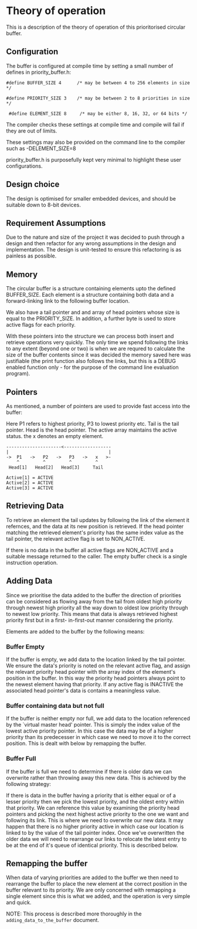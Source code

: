 # Theory of operation

This is a description of the theory of operation of this prioritorised circular buffer.

## Configuration

The buffer is configured at compile time by setting a small number of defines in priority_buffer.h:
```
#define BUFFER_SIZE 4      /* may be between 4 to 256 elements in size */

#define PRIORITY_SIZE 3    /* may be between 2 to 8 priorities in size */

 #define ELEMENT_SIZE 8     /* may be either 8, 16, 32, or 64 bits */
```
The compiler checks these settings at compile time and compile will fail if they are out of limits.

These settings may also be provided on the command line to the compiler such as -DELEMENT_SIZE=8

priority_buffer.h is purposefully kept very minimal to highlight these user configurations.

## Design choice

The design is optimised for smaller embedded devices, and should be suitable down to 8-bit devices.

## Requirement Assumptions

Due to the nature and size of the project it was decided to push through a design and then refactor
for any wrong assumptions in the design and implementation. The design is unit-tested to ensure this
refactoring is as painless as possible.

## Memory

The circular buffer is a structure containing elements upto the defined BUFFER_SIZE. Each element is
a structure containing both data and a forward-linking link to the following buffer location.

We also have a tail pointer and and array of head pointers whose size is equal to the PRIORITY_SIZE.
In addition, a further byte is used to store active flags for each priority.

With these pointers into the structure we can process both insert and retrieve operations very quickly.
The only time we spend following the links to any extent (beyond one or two) is when we are requred to
calculate the size of the buffer contents since it was decided the memory saved here was justifiable
(the print function also follows the links, but this is a DEBUG enabled function only - for the
purpose of the command line evaluation program).

## Pointers

As mentioned, a number of pointers are used to provide fast access into the buffer:

Here P1 refers to highest priority, P3 to lowest priority etc.
Tail is the tail pointer.
Head is the head pointer.
The active array maintains the active status.
the x denotes an empty element.
```
---------------------<------------------
|                                      |
->  P1   ->   P2   ->   P3   ->   x   >-
    ^         ^         ^         ^
 Head[1]   Head[2]   Head[3]     Tail

Active[1] = ACTIVE
Active[2] = ACTIVE
Active[3] = ACTIVE
```
## Retrieving Data

To retrieve an element the tail updates by following the link of the element it refernces, and the data at
its new position is retrieved. If the head pointer matching the retrieved element's priority has the same
index value as the tail pointer, the relevant active flag is set to NON_ACTIVE.

If there is no data in the buffer all active flags are NON_ACTIVE and a suitable message returned to the
caller. The empty buffer check is a single instruction operation.

## Adding Data

Since we prioritise the data added to the buffer the direction of priorities can be considered as flowing away
from the tail from oldest high priority through newest high priority all the way down to oldest low priority
through to newest low priority. This means that data is always retrieved highest priority first but in a first-
in-first-out manner considering the priority.

Elements are added to the buffer by the following means:

### Buffer Empty

If the buffer is empty, we add data to the location linked by the tail pointer. We ensure the data's
priority is noted on the relevant active flag, and assign the relevant priority head pointer with the
array index of the element's position in the buffer. In this way the priority head pointers always point
to the newest element having that priority. If any active flag is INACTIVE the associated head pointer's
data is contains a meaningless value.

### Buffer containing data but not full

If the buffer is neither empty nor full, we add data to the location referenced by the `virtual master head'
pointer. This is simply the index value of the lowest active priority pointer. In this case the data may be
of a higher priority than its predecesser in which case we need to move it to the correct position. This is
dealt with below by remapping the buffer.

### Buffer Full

If the buffer is full we need to determine if there is older data we can overwrite rather than throwing away
this new data. This is achieved by the following strategy:

If there is data in the buffer having a priority that is either equal or of a lesser priority then we pick the
lowest priority, and the oldest entry within that priority. We can reference this value by examining the priority
head pointers and picking the next highest active priority to the one we want and following its link. This is where
we need to overwrite our new data. It may happen that there is no higher priority active in which case our location
is linked to by the value of the tail pointer index. Once we've overwritten the older data we will need to rearrange
our links to relocate the latest entry to be at the end of it's queue of identical priority. This is described below.

## Remapping the buffer

When data of varying priorities are added to the buffer we then need to rearrange the buffer to place the new element
at the correct position in the buffer relevant to its priority. We are only concerned with remapping a single element
since this is what we added, and the operation is very simple and quick.

NOTE: This process is described more thoroughly in the `adding_data_to_the_buffer` document.
